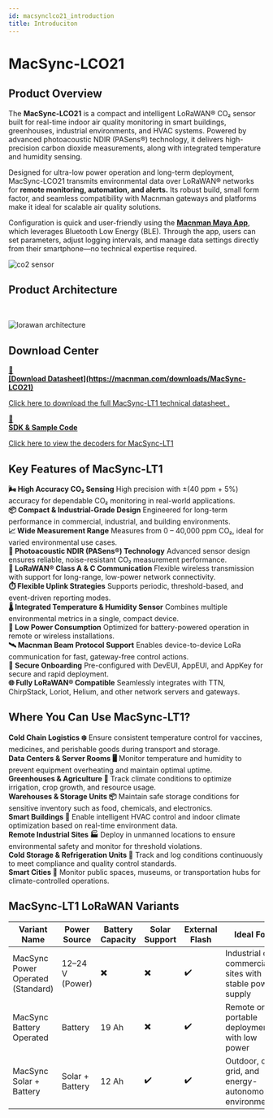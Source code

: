 ```yaml
---
id: macsynclco21_introduction
title: Introduciton
---
```


# MacSync-LCO21

## Product Overview

The **MacSync-LCO21** is a compact and intelligent LoRaWAN® CO₂ sensor built for real-time indoor air quality monitoring in smart buildings, greenhouses, industrial environments, and HVAC systems. Powered by advanced photoacoustic NDIR (PASens®) technology, it delivers high-precision carbon dioxide measurements, along with integrated temperature and humidity sensing.

Designed for ultra-low power operation and long-term deployment, MacSync-LCO21 transmits environmental data over LoRaWAN® networks for **remote monitoring, automation, and alerts.** Its robust build, small form factor, and seamless compatibility with Macnman gateways and platforms make it ideal for scalable air quality solutions.

Configuration is quick and user-friendly using the [**Macnman Maya App**](https://play.google.com/store/apps/details?id=com.macnman.app&pcampaignid=web_share), which leverages Bluetooth Low Energy (BLE). Through the app, users can set parameters, adjust logging intervals, and manage data settings directly from their smartphone—no technical expertise required.

![co2 sensor](/img/lorawan/sensors/temperaturehumi/co_main_front_view.svg)

## Product Architecture
<br/>

![lorawan architecture](/img/lorawan/lorawan_macsync_archi.svg)

## Download Center

<div className="icon-card-grid">
  <a href="https://drive.google.com/file/d/160C4s1MZkL_QHsDzzE9iVL3f-D2RmYdn/view?usp=sharing" 
  className="icon-card">
    <div className="icon">📂</div>  
    <div>
      <strong>[Download Datasheet](https://macnman.com/downloads/MacSync-LCO21)</strong>
      <p>Click here to download the full MacSync-LT1 technical datasheet
.</p>
    </div>
  </a>
  <a href="https://github.com/MacnMan/LoRa_Module_SDK/tree/main/SDK/LoRaWAN_AT_Slave" 
  className="icon-card">
    <div className="icon">📝</div>
    <div>
      <strong>SDK & Sample Code</strong>
      <p>Click here to view the decoders for MacSync-LT1</p>
    </div>
  </a>
</div>

<div style={{ margin: "2rem 0" }}></div>


## Key Features of MacSync-LT1

<div className="reusable-feature-grid">
  <div className="reusable-feature-card">
    <strong>🌬️ High Accuracy CO₂ Sensing</strong>
    High precision with ±(40 ppm + 5%) accuracy for dependable CO₂ monitoring in real-world applications.
  </div>
  <div className="reusable-feature-card">
    <strong>📦 Compact & Industrial-Grade Design</strong>
    Engineered for long-term performance in commercial, industrial, and building environments.
  </div>
  <div className="reusable-feature-card">
    <strong>📈 Wide Measurement Range</strong>
    Measures from 0 – 40,000 ppm CO₂, ideal for varied environmental use cases.
  </div>
  <div className="reusable-feature-card">
    <strong>🔬 Photoacoustic NDIR (PASens®) Technology</strong>
    Advanced sensor design ensures reliable, noise-resistant CO₂ measurement performance.
  </div>
  <div className="reusable-feature-card">
    <strong>📡 LoRaWAN® Class A & C Communication</strong>
    Flexible wireless transmission with support for long-range, low-power network connectivity.
  </div>
  <div className="reusable-feature-card">
    <strong>⏱️ Flexible Uplink Strategies</strong>
    Supports periodic, threshold-based, and event-driven reporting modes.
  </div>
  <div className="reusable-feature-card">
    <strong>🌡️ Integrated Temperature & Humidity Sensor</strong>
    Combines multiple environmental metrics in a single, compact device.
  </div>
  <div className="reusable-feature-card">
    <strong>🔋 Low Power Consumption</strong>
    Optimized for battery-powered operation in remote or wireless installations.
  </div>
  <div className="reusable-feature-card">
    <strong>🛰️ Macnman Beam Protocol Support</strong>
    Enables device-to-device LoRa communication for fast, gateway-free control actions.
  </div>
  <div className="reusable-feature-card">
    <strong>🔐 Secure Onboarding</strong>
    Pre-configured with DevEUI, AppEUI, and AppKey for secure and rapid deployment.
  </div>
  <div className="reusable-feature-card">
    <strong>🌐 Fully LoRaWAN® Compatible</strong>
    Seamlessly integrates with TTN, ChirpStack, Loriot, Helium, and other network servers and gateways.
  </div>
</div>

## Where You Can Use MacSync-LT1?

<div className="reusable-feature-grid">
  <div className="reusable-feature-card">
    <strong>Cold Chain Logistics ❄️</strong>
    Ensure consistent temperature control for vaccines, medicines, and perishable goods during transport and storage.
  </div>
  <div className="reusable-feature-card">
    <strong>Data Centers & Server Rooms 🖥️</strong>
    Monitor temperature and humidity to prevent equipment overheating and maintain optimal uptime.
  </div>
  <div className="reusable-feature-card">
    <strong>Greenhouses & Agriculture 🌿</strong>
    Track climate conditions to optimize irrigation, crop growth, and resource usage.
  </div>
  <div className="reusable-feature-card">
    <strong>Warehouses & Storage Units 📦</strong>
    Maintain safe storage conditions for sensitive inventory such as food, chemicals, and electronics.
  </div>
  <div className="reusable-feature-card">
    <strong>Smart Buildings 🏢</strong>
    Enable intelligent HVAC control and indoor climate optimization based on real-time environment data.
  </div>
  <div className="reusable-feature-card">
    <strong>Remote Industrial Sites 🏭</strong>
    Deploy in unmanned locations to ensure environmental safety and monitor for threshold violations.
  </div>
  <div className="reusable-feature-card">
    <strong>Cold Storage & Refrigeration Units 🧊</strong>
    Track and log conditions continuously to meet compliance and quality control standards.
  </div>
  <div className="reusable-feature-card">
    <strong>Smart Cities 🌆</strong>
    Monitor public spaces, museums, or transportation hubs for climate-controlled operations.
  </div>
</div>


##  MacSync-LT1 LoRaWAN Variants

<table className="parameter-table">
  <thead>
    <tr>
      <th>Variant Name</th>
      <th>Power Source</th>
      <th>Battery Capacity</th>
      <th>Solar Support</th>
      <th>External Flash</th>
      <th>Ideal For</th>
    </tr>
  </thead>
  <tbody>
    <tr>
      <td>MacSync Power Operated (Standard)</td>
      <td>12–24 V (Power)</td>
      <td>✖️</td>
      <td>✖️</td>
      <td>✔️</td>
      <td>Industrial or commercial sites with stable power supply</td>
    </tr>
    <tr>
      <td>MacSync Battery Operated</td>
      <td>Battery</td>
      <td>19 Ah</td>
      <td>✖️</td>
      <td>✔️</td>
      <td>Remote or portable deployments with low power</td>
    </tr>
    <tr>
      <td>MacSync Solar + Battery</td>
      <td>Solar + Battery</td>
      <td>12 Ah</td>
      <td>✔️</td>
      <td>✔️</td>
      <td>Outdoor, off-grid, and energy-autonomous environments</td>
    </tr>
  </tbody>
</table>
